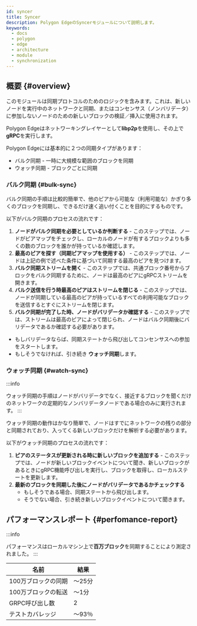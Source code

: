 ```yaml
---
id: syncer
title: Syncer
description: Polygon EdgeのSyncerモジュールについて説明します。
keywords:
  - docs
  - polygon
  - edge
  - architecture
  - module
  - synchronization
---
```


## 概要 {#overview}

このモジュールは同期プロトコルのためのロジックを含みます。これは、新しいノードを実行中のネットワークと同期、またはコンセンサス（ノンバリデータ）に参加しないノードのための新しいブロックの検証／挿入に使用されます。

Polygon Edgeはネットワーキングレイヤーとして**libp2p**を使用し、その上で**gRPC**を実行します。

Polygon Edgeには基本的に２つの同期タイプがあります：
* バルク同期 - 一時に大規模な範囲のブロックを同期
* ウォッチ同期 - ブロックごとに同期

### バルク同期 {#bulk-sync}

バルク同期の手順は比較的簡単で、他のピアから可能な（利用可能な）かぎり多くのブロックを同期し、できるだけ速く追い付くことを目的にするものです。

以下がバルク同期のプロセスの流れです：

1. **ノードがバルク同期を必要としているか判断する** - このステップでは、ノードがピアマップをチェックし、ローカルのノードが有するブロックよりも多くの数のブロックを誰かが持っているか確認します。
2. **最高のピアを探す（同期ピアマップを使用する）** -  このステップでは、ノードは上記の例で述べた条件に基づいて同期する最高のピアを見つけます。
3. **バルク同期ストリームを開く** - このステップでは、共通ブロック番号からブロックをバルク同期するために、ノードは最高のピアにgRPCストリームを開きます。
4. **バルク送信を行う時最高のピアはストリームを閉じる** - このステップでは、ノードが同期している最高のピアが持っているすべての利用可能なブロックを送信するとすぐにストリームを閉じます。
5. **バルク同期が完了した時、ノードがバリデータか確認する** - このステップでは、ストリームは最高のピアによって閉じられ、ノードはバルク同期後にバリデータであるか確認する必要があります。
  * もしバリデータならば、同期ステートから飛び出してコンセンサスへの参加をスタートします。
  * もしそうでなければ、引き続き **ウォッチ同期**します。

### ウォッチ同期 {#watch-sync}

:::info

ウォッチ同期の手順はノードがバリデータでなく、接近するブロックを聞くだけのネットワークの定期的なノンバリデータノードである場合のみに実行されます。
:::

ウォッチ同期の動作はかなり簡単で、ノードはすでにネットワークの残りの部分と同期されており、入ってくる新しいブロックだけを解析する必要があります。

以下がウォッチ同期のプロセスの流れです：

1. **ピアのステータスが更新される時に新しいブロックを追加する** - このステップでは、ノードが新しいブロックイベントについて聞き、新しいブロックがあるときにgRPC機能呼び出しを実行し、ブロックを取得し、ローカルステートを更新します。
2. **最新のブロックを同期した後にノードがバリデータであるかチェックする**
   * もしそうである場合、同期ステートから飛び出します。
   * そうでない場合、引き続き新しいブロックイベントについて聞きます。

## パフォーマンスレポート {#perfomance-report}

:::info

パフォーマンスはローカルマシン上で**百万ブロック**を同期することにより測定されました。
:::

| 名前 | 結果 |
|----------------------|----------------|
| 100万ブロックの同期 | 〜25分 |
| 100万ブロックの転送 | 〜1分 |
| GRPC呼び出し数 | 2 |
| テストカバレッジ | 〜93％ |